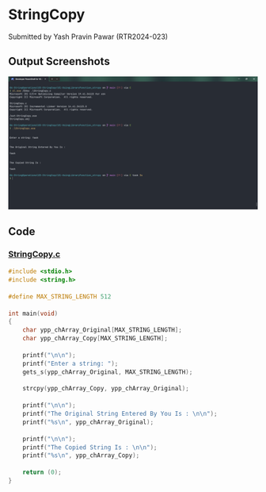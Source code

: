 # StringCopy

Submitted by Yash Pravin Pawar (RTR2024-023)

## Output Screenshots
![output.png](./02-Screenshots/output.png)

## Code
### [StringCopy.c](./01-Code/StringCopy.c)
```c
#include <stdio.h>
#include <string.h>

#define MAX_STRING_LENGTH 512

int main(void)
{
    char ypp_chArray_Original[MAX_STRING_LENGTH];
    char ypp_chArray_Copy[MAX_STRING_LENGTH];

    printf("\n\n");
    printf("Enter a string: ");
    gets_s(ypp_chArray_Original, MAX_STRING_LENGTH);

    strcpy(ypp_chArray_Copy, ypp_chArray_Original);

    printf("\n\n");
    printf("The Original String Entered By You Is : \n\n");
    printf("%s\n", ypp_chArray_Original);

    printf("\n\n");
    printf("The Copied String Is : \n\n");
    printf("%s\n", ypp_chArray_Copy);

    return (0);
}
```
